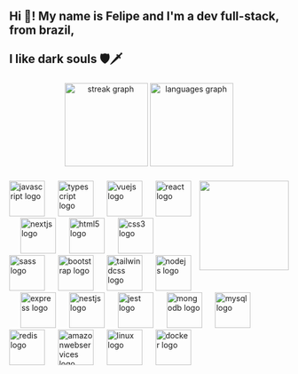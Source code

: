 <h2 align="left">Hi 👋! My name is Felipe and I'm a dev full-stack, from brazil,<br><br>I like dark souls 🛡️🗡️</h2>

###

<div align="center">
  <img src="https://streak-stats.demolab.com?user=OctoDev4&locale=en&mode=daily&theme=dracula&hide_border=false&border_radius=5" height="150" alt="streak graph"  />
  <img src="https://github-readme-stats.vercel.app/api/top-langs?username=OctoDev4&locale=en&hide_title=false&layout=compact&card_width=320&langs_count=7&theme=dracula&hide_border=false" height="150" alt="languages graph"  />
</div>

###

<img align="right" height="161" src="https://media.giphy.com/media/tDfClZn3KzGpSL2PXk/giphy.gif?cid=790b76118mq8j7r4x62hl2if83xh6htkuj9p9nm8f4l5n85h&ep=v1_gifs_search&rid=giphy.gif&ct=g"  />

###

<div align="left">
  <img src="https://cdn.simpleicons.org/javascript/F7DF1E" height="64" alt="javascript logo"  />
  <img width="16" />
  <img src="https://cdn.jsdelivr.net/gh/devicons/devicon/icons/typescript/typescript-original.svg" height="64" alt="typescript logo"  />
  <img width="16" />
  <img src="https://cdn.jsdelivr.net/gh/devicons/devicon/icons/vuejs/vuejs-original.svg" height="64" alt="vuejs logo"  />
  <img width="16" />
  <img src="https://cdn.jsdelivr.net/gh/devicons/devicon/icons/react/react-original.svg" height="64" alt="react logo"  />
  <img width="16" />
  <img src="https://cdn.jsdelivr.net/gh/devicons/devicon/icons/nextjs/nextjs-original.svg" height="64" alt="nextjs logo"  />
  <img width="16" />
  <img src="https://cdn.jsdelivr.net/gh/devicons/devicon/icons/html5/html5-original.svg" height="64" alt="html5 logo"  />
  <img width="16" />
  <img src="https://cdn.jsdelivr.net/gh/devicons/devicon/icons/css3/css3-original.svg" height="64" alt="css3 logo"  />
  <img width="16" />
  <img src="https://cdn.jsdelivr.net/gh/devicons/devicon/icons/sass/sass-original.svg" height="64" alt="sass logo"  />
  <img width="16" />
  <img src="https://cdn.jsdelivr.net/gh/devicons/devicon/icons/bootstrap/bootstrap-original.svg" height="64" alt="bootstrap logo"  />
  <img width="16" />
  <img src="https://cdn.simpleicons.org/tailwindcss/06B6D4" height="64" alt="tailwindcss logo"  />
  <img width="16" />
  <img src="https://cdn.jsdelivr.net/gh/devicons/devicon/icons/nodejs/nodejs-original.svg" height="64" alt="nodejs logo"  />
  <img width="16" />
  <img src="https://cdn.jsdelivr.net/gh/devicons/devicon/icons/express/express-original.svg" height="64" alt="express logo"  />
  <img width="16" />
  <img src="https://cdn.simpleicons.org/nestjs/E0234E" height="64" alt="nestjs logo"  />
  <img width="16" />
  <img src="https://cdn.jsdelivr.net/gh/devicons/devicon/icons/jest/jest-plain.svg" height="64" alt="jest logo"  />
  <img width="16" />
  <img src="https://cdn.jsdelivr.net/gh/devicons/devicon/icons/mongodb/mongodb-original.svg" height="64" alt="mongodb logo"  />
  <img width="16" />
  <img src="https://cdn.jsdelivr.net/gh/devicons/devicon/icons/mysql/mysql-original.svg" height="64" alt="mysql logo"  />
  <img width="16" />
  <img src="https://cdn.jsdelivr.net/gh/devicons/devicon/icons/redis/redis-original.svg" height="64" alt="redis logo"  />
  <img width="16" />
  <img src="https://skillicons.dev/icons?i=aws" height="64" alt="amazonwebservices logo"  />
  <img width="16" />
  <img src="https://cdn.jsdelivr.net/gh/devicons/devicon/icons/linux/linux-original.svg" height="64" alt="linux logo"  />
  <img width="16" />
  <img src="https://cdn.jsdelivr.net/gh/devicons/devicon/icons/docker/docker-original.svg" height="64" alt="docker logo"  />
</div>

###
